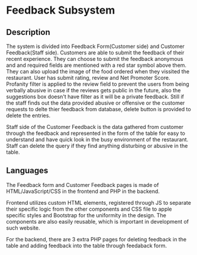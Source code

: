 # Feedback Subsystem

## Description
The system is divided into Feedback Form(Customer side) and Customer Feedback(Staff side).
Customers are able to submit the feedback of their recent experience. They can choose to submit the feedback anonymous and and required fields are mentioned with a red star symbol above them. They can also upload the image of the food ordered when they vissited the restaurant. User has submit rating, review and Net Promoter Score. Profanity filter is applied to the review field to prevent the users from being verbally abusive in case if the reviews gets public in the future, also the suggestions box doesn't have filter as it will be a private feedback. Still if the staff finds out the data provided abusive or offensive or the customer requests to delte thier feedback from database, delete button is provided to delete the entries.

Staff side of the Customer Feedback is the data gathered from customer through the feedback and represented in the form of the table for easy to understand and have quick look in the busy environment of the restaurant. Staff can delete the query if they find anything disturbing or abusive in the table. 

## Languages
The Feedback form and Customer Feedback pages is made of HTML/JavaScript/CSS in the frontend and PHP in the backend.

Frontend utilizes custom HTML elements, registered through JS to separate their specific logic from the other components and CSS file to apple specific styles and Bootstrap for the uniformity in the design. The components are also easily reusable, which is important in development of such website.

For the backend, there are 3 extra PHP pages for deleting feedback in the table and adding feedback into the table through feedaback form.
